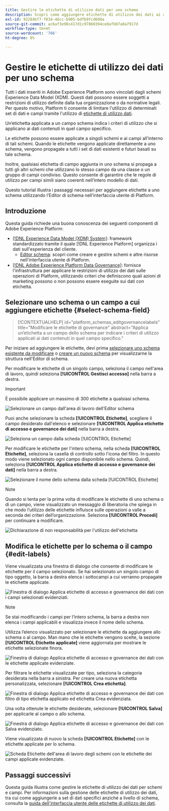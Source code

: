 ```yaml
---
title: Gestire le etichette di utilizzo dati per uno schema
description: Scopri come aggiungere etichette di utilizzo dei dati ai campi dello schema Experience Data Model (XDM) nell’interfaccia utente di Adobe Experience Platform.
exl-id: 92284bf7-f034-46cc-b905-bdfb9fcd608a
source-git-commit: ac6af3e90c417d1c97860394ce8afb07a0a7917d
workflow-type: tm+mt
source-wordcount: '766'
ht-degree: 8%

---
```


# Gestire le etichette di utilizzo dei dati per uno schema

Tutti i dati inseriti in Adobe Experience Platform sono vincolati dagli schemi Experience Data Model (XDM). Questi dati possono essere soggetti a restrizioni di utilizzo definite dalla tua organizzazione o da normative legali. Per questo motivo, Platform ti consente di limitare l&#39;utilizzo di determinati set di dati e campi tramite l&#39;utilizzo di [etichette di utilizzo dati](../../data-governance/labels/overview.md).

Un’etichetta applicata a un campo schema indica i criteri di utilizzo che si applicano ai dati contenuti in quel campo specifico.

Le etichette possono essere applicate a singoli schemi e ai campi all’interno di tali schemi. Quando le etichette vengono applicate direttamente a uno schema, vengono propagate a tutti i set di dati esistenti e futuri basati su tale schema.

Inoltre, qualsiasi etichetta di campo aggiunta in uno schema si propaga a tutti gli altri schemi che utilizzano lo stesso campo da una classe o un gruppo di campi condiviso. Questo consente di garantire che le regole di utilizzo per campi simili siano coerenti nell’intero modello di dati.

Questo tutorial illustra i passaggi necessari per aggiungere etichette a uno schema utilizzando l’Editor di schema nell’interfaccia utente di Platform.

## Introduzione

Questa guida richiede una buona conoscenza dei seguenti componenti di Adobe Experience Platform:

* [[!DNL Experience Data Model (XDM) System]](../home.md): framework standardizzato tramite il quale [!DNL Experience Platform] organizza i dati sull&#39;esperienza del cliente.
   * [Editor schema](../ui/overview.md): scopri come creare e gestire schemi e altre risorse nell&#39;interfaccia utente di Platform.
* [[!DNL Adobe Experience Platform Data Governance]](../../data-governance/home.md): fornisce l&#39;infrastruttura per applicare le restrizioni di utilizzo dei dati sulle operazioni di Platform, utilizzando criteri che definiscono quali azioni di marketing possono o non possono essere eseguite sui dati con etichetta.

## Selezionare uno schema o un campo a cui aggiungere etichette {#select-schema-field}

>[!CONTEXTUALHELP]
>id="platform_schemas_editgovernancelabels"
>title="Modificare le etichette di governance"
>abstract="Applica un’etichetta a un campo dello schema per indicare i criteri di utilizzo applicati ai dati contenuti in quel campo specifico."

Per iniziare ad aggiungere le etichette, devi prima [selezionare uno schema esistente da modificare](../ui/resources/schemas.md#edit) o [creare un nuovo schema](../ui/resources/schemas.md#create) per visualizzarne la struttura nell&#39;Editor di schema.

Per modificare le etichette di un singolo campo, seleziona il campo nell&#39;area di lavoro, quindi seleziona **[!UICONTROL Gestisci accesso]** nella barra a destra.

>[!IMPORTANT]
>
>È possibile applicare un massimo di 300 etichette a qualsiasi schema.

![Selezionare un campo dall&#39;area di lavoro dell&#39;Editor schema](../images/tutorials/labels/manage-access.png)

Puoi anche selezionare la scheda **[!UICONTROL Etichette]**, scegliere il campo desiderato dall&#39;elenco e selezionare **[!UICONTROL Applica etichette di accesso e governance dei dati]** nella barra a destra.

![Seleziona un campo dalla scheda [!UICONTROL Etichette]](../images/tutorials/labels/select-field-on-labels-tab.png)

Per modificare le etichette per l&#39;intero schema, nella scheda **[!UICONTROL Etichette]**, seleziona la casella di controllo sotto l&#39;icona del filtro. In questo modo viene selezionato ogni campo disponibile nello schema. Quindi, seleziona **[!UICONTROL Applica etichette di accesso e governance dei dati]** nella barra a destra.

![Selezionare il nome dello schema dalla scheda [!UICONTROL Etichette]](../images/tutorials/labels/select-schema-on-labels-tab.png)

>[!NOTE]
>
>Quando si tenta per la prima volta di modificare le etichette di uno schema o di un campo, viene visualizzato un messaggio di liberatoria che spiega in che modo l’utilizzo delle etichette influisce sulle operazioni a valle a seconda dei criteri dell’organizzazione. Seleziona **[!UICONTROL Procedi]** per continuare a modificare.
>
>![Dichiarazione di non responsabilità per l&#39;utilizzo dell&#39;etichetta](../images/tutorials/labels/disclaimer.png)

## Modifica le etichette per lo schema o il campo {#edit-labels}

Viene visualizzata una finestra di dialogo che consente di modificare le etichette per il campo selezionato. Se hai selezionato un singolo campo di tipo oggetto, la barra a destra elenca i sottocampi a cui verranno propagate le etichette applicate.

![Finestra di dialogo Applica etichette di accesso e governance dei dati con i campi selezionati evidenziati.](../images/tutorials/labels/edit-labels.png)

>[!NOTE]
>
>Se stai modificando i campi per l’intero schema, la barra a destra non elenca i campi applicabili e visualizza invece il nome dello schema.

Utilizza l’elenco visualizzato per selezionare le etichette da aggiungere allo schema o al campo. Man mano che le etichette vengono scelte, la sezione **[!UICONTROL Etichette applicate]** viene aggiornata per mostrare le etichette selezionate finora.

![Finestra di dialogo Applica etichette di accesso e governance dei dati con le etichette applicate evidenziate.](../images/tutorials/labels/applied-labels.png)

Per filtrare le etichette visualizzate per tipo, seleziona la categoria desiderata nella barra a sinistra. Per creare una nuova etichetta personalizzata, selezionare **[!UICONTROL Crea etichetta]**.

![Finestra di dialogo Applica etichette di accesso e governance dei dati con filtro di tipo etichetta applicato ed etichetta Crea evidenziata.](../images/tutorials/labels/filter-and-create-custom.png)

Una volta ottenute le etichette desiderate, selezionare **[!UICONTROL Salva]** per applicarle al campo o allo schema.

![Finestra di dialogo Applica etichette di accesso e governance dei dati con Salva evidenziato.](../images/tutorials/labels/save-labels.png)

Viene visualizzata di nuovo la scheda **[!UICONTROL Etichette]** con le etichette applicate per lo schema.

![Scheda Etichette dell&#39;area di lavoro degli schemi con le etichette dei campi applicate evidenziate.](../images/tutorials/labels/field-labels-added.png)

## Passaggi successivi

Questa guida illustra come gestire le etichette di utilizzo dei dati per schemi e campi. Per informazioni sulla gestione delle etichette di utilizzo dei dati, tra cui come aggiungerle a set di dati specifici anziché a livello di schema, consulta la [guida dell&#39;interfaccia utente delle etichette di utilizzo dei dati](../../data-governance/labels/user-guide.md).

